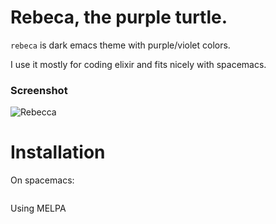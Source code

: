 # Rebeca, the purple turtle.

`rebeca` is dark emacs theme with purple/violet colors.

I use it mostly for coding elixir and fits nicely with spacemacs.

### Screenshot

![Rebecca](https://github.com/vic/rebecca-theme/raw/master/rebecca.png)


# Installation

On spacemacs:

```emacs-lisp

```

Using MELPA
